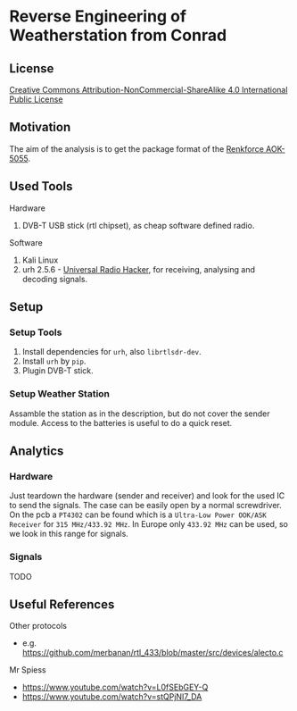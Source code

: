 # Reverse Engineering of Weatherstation from Conrad

## License

[Creative Commons Attribution-NonCommercial-ShareAlike 4.0 International Public License](https://creativecommons.org/licenses/by-nc-sa/4.0/)

## Motivation

The aim of the analysis is to get the package format of the [Renkforce AOK-5055](https://www.conrad.de/de/renkforce-aok-5055-funk-wetterstation-vorhersage-fuer-12-bis-24-stunden-1267773.html).

## Used Tools

Hardware

1. DVB-T USB stick (rtl chipset), as cheap software defined radio.

Software

1. Kali Linux
1. urh 2.5.6 - [Universal Radio Hacker](https://github.com/jopohl/urh), for receiving, analysing and decoding signals.

## Setup

### Setup Tools

1. Install dependencies for `urh`, also `librtlsdr-dev`.
1. Install `urh` by `pip`.
1. Plugin DVB-T stick.

### Setup Weather Station

Assamble the station as in the description, but do not cover the sender module. Access to the batteries is useful to do a quick reset.

## Analytics

### Hardware

Just teardown the hardware (sender and receiver) and look for the used IC to send the signals. The case can be easily open by a normal screwdriver.
On the pcb a `PT4302` can be found which is a `Ultra-Low Power OOK/ASK Receiver` for `315 MHz/433.92 MHz`.
In Europe only `433.92 MHz` can be used, so we look in this range for signals.

### Signals

TODO

## Useful References

Other protocols

 * e.g. https://github.com/merbanan/rtl_433/blob/master/src/devices/alecto.c

Mr Spiess

 * https://www.youtube.com/watch?v=L0fSEbGEY-Q
 * https://www.youtube.com/watch?v=stQPjNI7_DA

